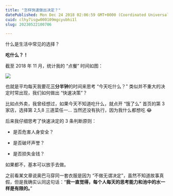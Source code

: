 ```yaml
---
title: "怎样快速做出决定？"
datePublished: Mon Dec 24 2018 02:06:59 GMT+0000 (Coordinated Universal Time)
cuid: clhy7isgw000109mgcyubhi1l
slug: 20230522100706

---
```


什么是生活中常见的选择？

**吃什么？！**

截至 2018 年 11 月，统计我的 “点餐” 时间如图：

![](https://cdn.hashnode.com/res/hashnode/image/upload/v1684721195287/2ab5c2cd-9bc6-4f23-948b-94c9de874334.png)

也就是平均每天我要花**三分半钟**的时间来思考 “今天吃什么？” 类似并不重大的决定时常出现，我们如何做出 “快速决策”？

比如点外卖，我曾经想过，如果今天不知道吃什么，就点开 “饿了么” 首页的第 3 家店，选择第 2,5,8 三道菜任一... 当然还没有执行，因为我什么都想吃 😂

后来我仔细思考了快速决定的 3 条判断原则：

* 是否危害人身安全？
    
* 是否破坏声誉？
    
* 是否损失金钱？
    

如果都不，基本可以放手去做。

之前看某文章说奥巴马穿同一套衣服是因为 “不做无谓决定”，虽然不知道故事真假，但是我确实认同这句话：“**我一直觉得，每个人每天的思考能力和池中的水一样是有限的。**”